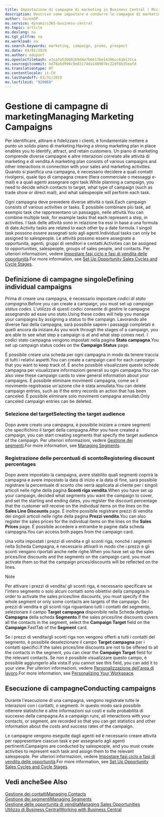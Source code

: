 ```yaml
---
title: Impostazione di campagne di marketing in Business Central | Microsoft Docs
description: Descrive come impostare e condurre le campagne di marketing in Business Central per identificare e coinvolgere prospect e fidelizzare i clienti.
author: SorenGP
ms.service: dynamics365-business-central
ms.topic: article
ms.devlang: na
ms.tgt_pltfrm: na
ms.workload: na
ms.search.keywords: marketing, campaign, promo, prospect
ms.date: 04/01/2019
ms.author: edupont
ms.openlocfilehash: e3ca7a52bb01b9d4a7b6417be14396cc616131ca
ms.sourcegitcommit: bd78a5d990c9e83174da1409076c22df8b35eafd
ms.translationtype: HT
ms.contentlocale: it-CH
ms.lasthandoff: 03/31/2019
ms.locfileid: "929068"
---
```

# <a name="managing-marketing-campaigns"></a><span data-ttu-id="80a8b-103">Gestione di campagne di marketing</span><span class="sxs-lookup"><span data-stu-id="80a8b-103">Managing Marketing Campaigns</span></span>
<span data-ttu-id="80a8b-104">Per identificare, attirare e fidelizzare i clienti, è fondamentale mettere a punto un solido piano di marketing.</span><span class="sxs-lookup"><span data-stu-id="80a8b-104">Having a strong marketing plan in place enables you to identify, attract, and retain customers.</span></span> <span data-ttu-id="80a8b-105">Un piano di marketing comprende diverse campagne e altre interazioni correlate alle attività di marketing e di vendita.</span><span class="sxs-lookup"><span data-stu-id="80a8b-105">A marketing plan consists of various campaigns and other interactions in connection with your sales and marketing activities.</span></span> <span data-ttu-id="80a8b-106">Quando si pianifica una campagna, è necessario decidere a quali contatti rivolgersi, quale tipo di campagna creare (fiera commerciale o messaggi e-mail) e a quali agenti assegnare ogni task.</span><span class="sxs-lookup"><span data-stu-id="80a8b-106">While planning a campaign, you need to decide which contacts to target, what type of campaign (such as trade show or direct mail), and what salespeople will perform each task.</span></span>

<span data-ttu-id="80a8b-107">Ogni campagna deve prevedere diverse attività o task.</span><span class="sxs-lookup"><span data-stu-id="80a8b-107">Each campaign consists of various activities or tasks.</span></span> <span data-ttu-id="80a8b-108">È possibile combinare più task, ad esempio task che rappresentano un passaggio, nelle attività.</span><span class="sxs-lookup"><span data-stu-id="80a8b-108">You can combine multiple task, for example tasks that each represent a step, in activities.</span></span> <span data-ttu-id="80a8b-109">I task delle attività sono in relazione tra essi in base a una formula di date.</span><span class="sxs-lookup"><span data-stu-id="80a8b-109">Activity tasks are related to each other by a date formula.</span></span> <span data-ttu-id="80a8b-110">I singoli task possono essere assegnati solo agli agenti.</span><span class="sxs-lookup"><span data-stu-id="80a8b-110">Individual tasks can only be assigned to salespeople.</span></span> <span data-ttu-id="80a8b-111">Le attività possono essere assegnate a opportunità, agenti, gruppi di venditori e contatti.</span><span class="sxs-lookup"><span data-stu-id="80a8b-111">Activities can be assigned to opportunities, salespeople, groups of sales people, and contacts.</span></span> <span data-ttu-id="80a8b-112">Per ulteriori informazioni, vedere [Impostare fasi ciclo e fasi di vendita delle opportunità](marketing-how-setup-opportunity-sales-cycles-stages.md).</span><span class="sxs-lookup"><span data-stu-id="80a8b-112">For more information, see [Set Up Opportunity Sales Cycles and Cycle Stages](marketing-how-setup-opportunity-sales-cycles-stages.md).</span></span>

## <a name="defining-individual-campaigns"></a><span data-ttu-id="80a8b-113">Definizione di campagne singole</span><span class="sxs-lookup"><span data-stu-id="80a8b-113">Defining individual campaigns</span></span>
<span data-ttu-id="80a8b-114">Prima di creare una campagna, è necessario impostare *codici di stato campagna*.</span><span class="sxs-lookup"><span data-stu-id="80a8b-114">Before you can create a campaign, you must set up *campaign status codes*.</span></span> <span data-ttu-id="80a8b-115">L'utilizzo di questi codici consente di gestire le campagne assegnando ad esse uno stato.</span><span class="sxs-lookup"><span data-stu-id="80a8b-115">Using these codes will help you manage your campaigns by assigning a status to the campaign.</span></span> <span data-ttu-id="80a8b-116">Lavorando alle diverse fasi della campagna, sarà possibile sapere i passaggi completati e quelli ancora da iniziare.</span><span class="sxs-lookup"><span data-stu-id="80a8b-116">As you work through the stages of a campaign, you are able to see what step a campaign is at and what step comes next.</span></span> <span data-ttu-id="80a8b-117">I codici stato campagna vengono impostati nella pagina **Stato campagna**.</span><span class="sxs-lookup"><span data-stu-id="80a8b-117">You set up campaign status codes on the **Campaign Status** page.</span></span>

<span data-ttu-id="80a8b-118">È possibile creare una scheda per ogni campagna in modo da tenere traccia di tutti i relativi aspetti.</span><span class="sxs-lookup"><span data-stu-id="80a8b-118">You can create a campaign card for each campaign that you want to keep track of.</span></span> <span data-ttu-id="80a8b-119">È anche possibile visualizzare queste schede campagna per visualizzare informazioni generali su ogni campagna.</span><span class="sxs-lookup"><span data-stu-id="80a8b-119">You can also view these campaign cards to view general information about your campaigns.</span></span>
<span data-ttu-id="80a8b-120">È possibile eliminare movimenti campagna, come se il movimento registrasse un'azione che è stata annullata.</span><span class="sxs-lookup"><span data-stu-id="80a8b-120">You can delete campaign entries, such as if the entry records an action that has been canceled.</span></span> <span data-ttu-id="80a8b-121">È possibile eliminare solo movimenti campagna annullati.</span><span class="sxs-lookup"><span data-stu-id="80a8b-121">Only canceled campaign entries can be deleted.</span></span>

### <a name="selecting-the-target-audience"></a><span data-ttu-id="80a8b-122">Selezione del target</span><span class="sxs-lookup"><span data-stu-id="80a8b-122">Selecting the target audience</span></span>
<span data-ttu-id="80a8b-123">Dopo avere creato una campagna, è possibile iniziare a creare segmenti che specifichino il target della campagna.</span><span class="sxs-lookup"><span data-stu-id="80a8b-123">After you have created a campaign, you can start creating segments that specify the target audience of the campaign.</span></span> <span data-ttu-id="80a8b-124">Per ulteriori informazioni, vedere [Gestione dei segmenti](marketing-segments.md).</span><span class="sxs-lookup"><span data-stu-id="80a8b-124">For more information, see [Managing Segments](marketing-segments.md).</span></span>

### <a name="registering-discount-percentages"></a><span data-ttu-id="80a8b-125">Registrazione delle percentuali di sconto</span><span class="sxs-lookup"><span data-stu-id="80a8b-125">Registering discount percentages</span></span>
<span data-ttu-id="80a8b-126">Dopo avere impostato la campagna, avere stabilito quali segmenti coprirà la campagna e avere impostato la data di inizio e la data di fine, sarà possibile registrare la percentuale di sconto che verrà applicata al cliente per i singoli articoli nelle righe della pagina **Sconti riga vendita**.</span><span class="sxs-lookup"><span data-stu-id="80a8b-126">When you have set up your campaign, decided what segments you want the campaign to cover, and set the starting and ending dates, you register the discount percentage that the customer will receive on the individual items on the lines on the **Sales Line Discounts** page.</span></span> <span data-ttu-id="80a8b-127">È inoltre possibile registrare prezzi di vendita dei singoli articoli nelle righe della pagina **Prezzi vendita**.</span><span class="sxs-lookup"><span data-stu-id="80a8b-127">You can also register the sales prices for the individual items on the lines on the **Sales Prices** page.</span></span> <span data-ttu-id="80a8b-128">È possibile accedere a entrambe le pagine dalla scheda campagna.</span><span class="sxs-lookup"><span data-stu-id="80a8b-128">You can access both pages from the campaign card.</span></span>

 <span data-ttu-id="80a8b-129">Una volta impostati i prezzi di vendita e gli sconti riga, nonché i segmenti nella Scheda Campagna, è necessario attivarli in modo che i prezzi e gli sconti vengano riportati anche nelle righe.</span><span class="sxs-lookup"><span data-stu-id="80a8b-129">When you have set up the sales prices/line discounts and the segments on the campaign card, you must activate them so that the campaign prices/discounts will be reflected on the lines.</span></span>

> [!NOTE]  
>   <span data-ttu-id="80a8b-130">Per attivare i prezzi di vendita/ gli sconti riga, è necessario specificare se l'intero segmento o solo alcuni contatti sono obiettivi della campagna.</span><span class="sxs-lookup"><span data-stu-id="80a8b-130">In order to activate the sales prices/line discounts, you must specify if the whole segment or only some contacts are targets of the campaign.</span></span> <span data-ttu-id="80a8b-131">Se i prezzi di vendita e gli sconti riga riguardano tutti i contatti del segmento, selezionare il campo **Target campagna** disponibile nella Scheda dettaglio **Campagna** della scheda **Segmento**.</span><span class="sxs-lookup"><span data-stu-id="80a8b-131">If the sales prices/line discounts covers all the contacts in the segment, select the **Campaign Target** field on the **Campaign** FastTab of the **Segment** card.</span></span>

<span data-ttu-id="80a8b-132">Se i prezzi di vendita/gli sconti riga non vengono offerti a tutti i contatti del segmento, è possibile deselezionare il campo **Target campagna** per i contatti specifici.</span><span class="sxs-lookup"><span data-stu-id="80a8b-132">If the sales prices/line discounts are not to be offered to all the contacts in the segment, you can clear the **Campaign Target** field for the relevant contacts.</span></span> <span data-ttu-id="80a8b-133">Se non è possibile visualizzare questo campo, è possibile aggiungerlo alla vista.</span><span class="sxs-lookup"><span data-stu-id="80a8b-133">If you cannot see this field, you can add it to your view.</span></span> <span data-ttu-id="80a8b-134">Per ulteriori informazioni, vedere [Personalizzazione dell'area di lavoro](ui-personalization-user.md).</span><span class="sxs-lookup"><span data-stu-id="80a8b-134">For more information, see [Personalizing Your Workspace](ui-personalization-user.md).</span></span>

## <a name="conducting-campaigns"></a><span data-ttu-id="80a8b-135">Esecuzione di campagne</span><span class="sxs-lookup"><span data-stu-id="80a8b-135">Conducting campaigns</span></span>
<span data-ttu-id="80a8b-136">Durante l'esecuzione di una campagna, vengono registrate tutte le interazioni con i contatti, o segmenti. In questo modo sarà possibile ottenere statistiche e altre informazioni sui costi e sulle probabilità di successo della campagna.</span><span class="sxs-lookup"><span data-stu-id="80a8b-136">As a campaign runs, all interactions with your contacts, or segment, are recorded so that you can get statistics and other information about the costs and success rates of the campaign.</span></span>

<span data-ttu-id="80a8b-137">Le campagne vengono eseguite dagli agenti ed è necessario creare attività per rappresentare ciascun task e per assegnarlo agli agenti pertinenti.</span><span class="sxs-lookup"><span data-stu-id="80a8b-137">Campaigns are conducted by salespeople, and you must create activities to represent each task and assign them to the relevant salespeople.</span></span> <span data-ttu-id="80a8b-138">Per ulteriori informazioni, vedere [Impostare fasi ciclo e fasi di vendita delle opportunità](marketing-how-setup-opportunity-sales-cycles-stages.md).</span><span class="sxs-lookup"><span data-stu-id="80a8b-138">For more information, see [Set Up Opportunity Sales Cycles and Cycle Stages](marketing-how-setup-opportunity-sales-cycles-stages.md).</span></span>

## <a name="see-also"></a><span data-ttu-id="80a8b-139">Vedi anche</span><span class="sxs-lookup"><span data-stu-id="80a8b-139">See Also</span></span>
[<span data-ttu-id="80a8b-140">Gestione dei contatti</span><span class="sxs-lookup"><span data-stu-id="80a8b-140">Managing Contacts</span></span>](marketing-contacts.md)  
[<span data-ttu-id="80a8b-141">Gestione dei segmenti</span><span class="sxs-lookup"><span data-stu-id="80a8b-141">Managing Segments</span></span>](marketing-segments.md)  
[<span data-ttu-id="80a8b-142">Gestione delle opportunità di vendita</span><span class="sxs-lookup"><span data-stu-id="80a8b-142">Managing Sales Opportunities</span></span>](marketing-manage-sales-opportunities.md)  
[<span data-ttu-id="80a8b-143">Utilizzo di Business Central</span><span class="sxs-lookup"><span data-stu-id="80a8b-143">Working with Business Central</span></span>](ui-work-product.md)  
